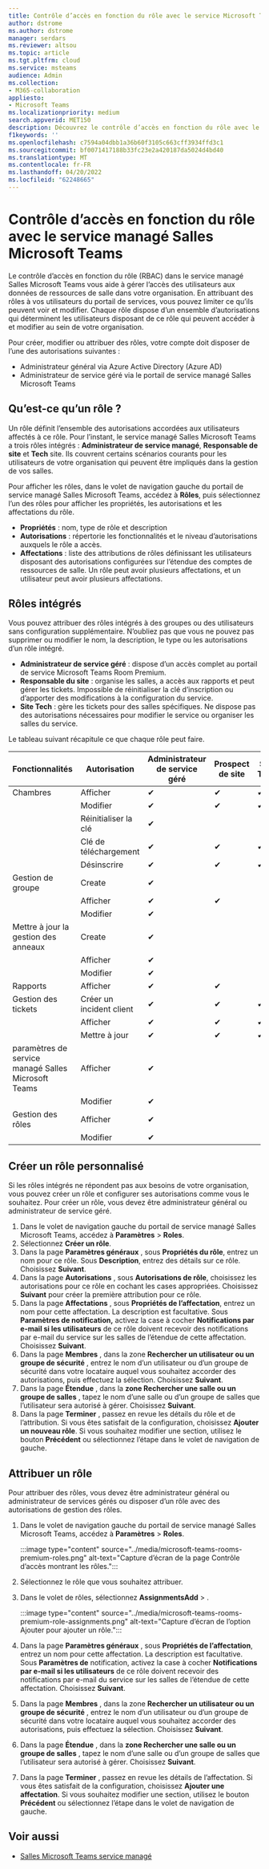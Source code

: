 ```yaml
---
title: Contrôle d’accès en fonction du rôle avec le service Microsoft Teams Room Premium
author: dstrome
ms.author: dstrome
manager: serdars
ms.reviewer: altsou
ms.topic: article
ms.tgt.pltfrm: cloud
ms.service: msteams
audience: Admin
ms.collection:
- M365-collaboration
appliesto:
- Microsoft Teams
ms.localizationpriority: medium
search.appverid: MET150
description: Découvrez le contrôle d’accès en fonction du rôle avec le service managé Salles Microsoft Teams.
f1keywords: ''
ms.openlocfilehash: c7594a04dbb1a36b60f3105c663cff3934ffd3c1
ms.sourcegitcommit: bf0071417188b33fc23e2a420187da5024d4bd40
ms.translationtype: MT
ms.contentlocale: fr-FR
ms.lasthandoff: 04/20/2022
ms.locfileid: "62248665"
---
```

# <a name="role-based-access-control-with-the-microsoft-teams-rooms-managed-service"></a>Contrôle d’accès en fonction du rôle avec le service managé Salles Microsoft Teams

Le contrôle d’accès en fonction du rôle (RBAC) dans le service managé Salles Microsoft Teams vous aide à gérer l’accès des utilisateurs aux données de ressources de salle dans votre organisation. En attribuant des rôles à vos utilisateurs du portail de services, vous pouvez limiter ce qu’ils peuvent voir et modifier. Chaque rôle dispose d’un ensemble d’autorisations qui déterminent les utilisateurs disposant de ce rôle qui peuvent accéder à et modifier au sein de votre organisation.

Pour créer, modifier ou attribuer des rôles, votre compte doit disposer de l’une des autorisations suivantes :

- Administrateur général via Azure Active Directory (Azure AD)
- Administrateur de service géré via le portail de service managé Salles Microsoft Teams

## <a name="what-is-a-role"></a>Qu’est-ce qu’un rôle ?

Un rôle définit l’ensemble des autorisations accordées aux utilisateurs affectés à ce rôle. Pour l’instant, le service managé Salles Microsoft Teams a trois rôles intégrés : **Administrateur de service managé**, **Responsable de site** et **Tech** site. Ils couvrent certains scénarios courants pour les utilisateurs de votre organisation qui peuvent être impliqués dans la gestion de vos salles.

Pour afficher les rôles, dans le volet de navigation gauche du portail de service managé Salles Microsoft Teams, accédez à **Rôles**, puis sélectionnez l’un des rôles pour afficher les propriétés, les autorisations et les affectations du rôle.  

- **Propriétés** : nom, type de rôle et description
- **Autorisations** : répertorie les fonctionnalités et le niveau d’autorisations auxquels le rôle a accès.
- **Affectations** : liste des attributions de rôles définissant les utilisateurs disposant des autorisations configurées sur l’étendue des comptes de ressources de salle. Un rôle peut avoir plusieurs affectations, et un utilisateur peut avoir plusieurs affectations.

## <a name="built-in-roles"></a>Rôles intégrés

Vous pouvez attribuer des rôles intégrés à des groupes ou des utilisateurs sans configuration supplémentaire. N’oubliez pas que vous ne pouvez pas supprimer ou modifier le nom, la description, le type ou les autorisations d’un rôle intégré.

- **Administrateur de service géré** : dispose d’un accès complet au portail de service Microsoft Teams Room Premium.
- **Responsable du site** : organise les salles, a accès aux rapports et peut gérer les tickets. Impossible de réinitialiser la clé d’inscription ou d’apporter des modifications à la configuration du service.  
- **Site Tech** : gère les tickets pour des salles spécifiques. Ne dispose pas des autorisations nécessaires pour modifier le service ou organiser les salles du service.

Le tableau suivant récapitule ce que chaque rôle peut faire.

|Fonctionnalités |Autorisation |Administrateur de service géré  |Prospect de site  |Site Tech  |
|---------|---------|---------|---------|---------|
|Chambres     |Afficher        |&#10004;           |&#10004;           |&#10004;  |
|    |Modifier         |&#10004;           |&#10004;           |&#10004; |
|    |Réinitialiser la clé         |&#10004;           |         ||
|    |Clé de téléchargement         |&#10004;           |&#10004;          |&#10004; |
|    |Désinscrire         |&#10004;           |&#10004;           |&#10004; |
|Gestion de groupe   |Create         |&#10004;           |           ||
|    |Afficher       |&#10004;          |&#10004;           ||
|    |Modifier         |&#10004;           |           ||
|Mettre à jour la gestion des anneaux    |Create         |&#10004;           |           ||
|    |Afficher         |&#10004;           |           ||
|    |Modifier         |&#10004;           |           ||
|Rapports   |Afficher        |&#10004;           |&#10004;           ||
|Gestion des tickets   |Créer un incident client         |&#10004;           |&#10004;           |&#10004;  |
|    |Afficher         |&#10004;           |&#10004;           |&#10004;  |
|    |Mettre à jour         |&#10004;           |&#10004;           |&#10004;  |
|paramètres de service managé Salles Microsoft Teams    |Afficher         |&#10004;           |         ||
|    |Modifier        |&#10004;           |         ||
|Gestion des rôles    |Afficher         |&#10004;           |         ||
|    |Modifier         |&#10004;           |         ||

## <a name="create-a-custom-role"></a>Créer un rôle personnalisé

Si les rôles intégrés ne répondent pas aux besoins de votre organisation, vous pouvez créer un rôle et configurer ses autorisations comme vous le souhaitez. Pour créer un rôle, vous devez être administrateur général ou administrateur de service géré. 

1. Dans le volet de navigation gauche du portail de service managé Salles Microsoft Teams, accédez à **Paramètres** >  **Roles**.
2. Sélectionnez **Créer un rôle**.
3. Dans la page **Paramètres généraux** , sous **Propriétés du rôle**, entrez un nom pour ce rôle. Sous **Description**, entrez des détails sur ce rôle. Choisissez **Suivant**.
4. Dans la page **Autorisations** , sous **Autorisations de rôle**, choisissez les autorisations pour ce rôle en cochant les cases appropriées. Choisissez **Suivant** pour créer la première attribution pour ce rôle.
5. Dans la page **Affectations** , sous **Propriétés de l’affectation**, entrez un nom pour cette affectation. La description est facultative. Sous **Paramètres de notification,** activez la case à cocher **Notifications par e-mail si les utilisateurs** de ce rôle doivent recevoir des notifications par e-mail du service sur les salles de l’étendue de cette affectation. Choisissez **Suivant**.
6. Dans la page **Membres** , dans la zone **Rechercher un utilisateur ou un groupe de sécurité** , entrez le nom d’un utilisateur ou d’un groupe de sécurité dans votre locataire auquel vous souhaitez accorder des autorisations, puis effectuez la sélection. Choisissez **Suivant**. 
7. Dans la page **Étendue** , dans la **zone Rechercher une salle ou un groupe de salles** , tapez le nom d’une salle ou d’un groupe de salles que l’utilisateur sera autorisé à gérer. Choisissez **Suivant**.
8. Dans la page **Terminer** , passez en revue les détails du rôle et de l’attribution. Si vous êtes satisfait de la configuration, choisissez **Ajouter un nouveau rôle**. Si vous souhaitez modifier une section, utilisez le bouton **Précédent** ou sélectionnez l’étape dans le volet de navigation de gauche.  

## <a name="assign-a-role"></a>Attribuer un rôle

Pour attribuer des rôles, vous devez être administrateur général ou administrateur de services gérés ou disposer d’un rôle avec des autorisations de gestion des rôles.

1. Dans le volet de navigation gauche du portail de service managé Salles Microsoft Teams, accédez à **Paramètres** >  **Roles**.

    :::image type="content" source="../media/microsoft-teams-rooms-premium-roles.png" alt-text="Capture d’écran de la page Contrôle d’accès montrant les rôles.":::

2. Sélectionnez le rôle que vous souhaitez attribuer.
3. Dans le volet de rôles, sélectionnez **AssignmentsAdd** > .

    :::image type="content" source="../media/microsoft-teams-rooms-premium-role-assignments.png" alt-text="Capture d’écran de l’option Ajouter pour ajouter un rôle.":::

4. Dans la page **Paramètres généraux** , sous **Propriétés de l’affectation**, entrez un nom pour cette affectation. La description est facultative. Sous **Paramètres de** notification, activez la case à cocher **Notifications par e-mail si les utilisateurs** de ce rôle doivent recevoir des notifications par e-mail du service sur les salles de l’étendue de cette affectation. Choisissez **Suivant**. 
5. Dans la page **Membres** , dans la zone **Rechercher un utilisateur ou un groupe de sécurité** , entrez le nom d’un utilisateur ou d’un groupe de sécurité dans votre locataire auquel vous souhaitez accorder des autorisations, puis effectuez la sélection. Choisissez **Suivant**. 
6. Dans la page **Étendue** , dans la **zone Rechercher une salle ou un groupe de salles** , tapez le nom d’une salle ou d’un groupe de salles que l’utilisateur sera autorisé à gérer. Choisissez **Suivant**.
7. Dans la page **Terminer** , passez en revue les détails de l’affectation. Si vous êtes satisfait de la configuration, choisissez **Ajouter une affectation**. Si vous souhaitez modifier une section, utilisez le bouton **Précédent** ou sélectionnez l’étape dans le volet de navigation de gauche.  

## <a name="related-topics"></a>Voir aussi

- [Salles Microsoft Teams service managé](microsoft-teams-rooms-premium.md)
